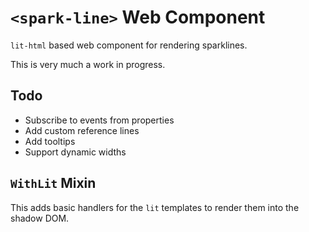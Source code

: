# `<spark-line>` Web Component

`lit-html` based web component for rendering sparklines.

This is very much a work in progress. 

## Todo

- Subscribe to events from properties
- Add custom reference lines
- Add tooltips
- Support dynamic widths

## `WithLit` Mixin

This adds basic handlers for the `lit` templates to render them into the shadow DOM.
